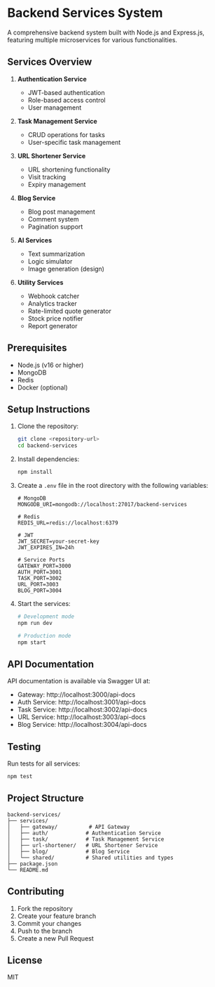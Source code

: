 # Backend Services System

A comprehensive backend system built with Node.js and Express.js, featuring multiple microservices for various functionalities.

## Services Overview

1. **Authentication Service**
   - JWT-based authentication
   - Role-based access control
   - User management

2. **Task Management Service**
   - CRUD operations for tasks
   - User-specific task management

3. **URL Shortener Service**
   - URL shortening functionality
   - Visit tracking
   - Expiry management

4. **Blog Service**
   - Blog post management
   - Comment system
   - Pagination support

5. **AI Services**
   - Text summarization
   - Logic simulator
   - Image generation (design)

6. **Utility Services**
   - Webhook catcher
   - Analytics tracker
   - Rate-limited quote generator
   - Stock price notifier
   - Report generator

## Prerequisites

- Node.js (v16 or higher)
- MongoDB
- Redis
- Docker (optional)

## Setup Instructions

1. Clone the repository:
   ```bash
   git clone <repository-url>
   cd backend-services
   ```

2. Install dependencies:
   ```bash
   npm install
   ```

3. Create a `.env` file in the root directory with the following variables:
   ```
   # MongoDB
   MONGODB_URI=mongodb://localhost:27017/backend-services

   # Redis
   REDIS_URL=redis://localhost:6379

   # JWT
   JWT_SECRET=your-secret-key
   JWT_EXPIRES_IN=24h

   # Service Ports
   GATEWAY_PORT=3000
   AUTH_PORT=3001
   TASK_PORT=3002
   URL_PORT=3003
   BLOG_PORT=3004
   ```

4. Start the services:
   ```bash
   # Development mode
   npm run dev

   # Production mode
   npm start
   ```

## API Documentation

API documentation is available via Swagger UI at:
- Gateway: http://localhost:3000/api-docs
- Auth Service: http://localhost:3001/api-docs
- Task Service: http://localhost:3002/api-docs
- URL Service: http://localhost:3003/api-docs
- Blog Service: http://localhost:3004/api-docs

## Testing

Run tests for all services:
```bash
npm test
```

## Project Structure

```
backend-services/
├── services/
│   ├── gateway/          # API Gateway
│   ├── auth/            # Authentication Service
│   ├── task/            # Task Management Service
│   ├── url-shortener/   # URL Shortener Service
│   ├── blog/            # Blog Service
│   └── shared/          # Shared utilities and types
├── package.json
└── README.md
```

## Contributing

1. Fork the repository
2. Create your feature branch
3. Commit your changes
4. Push to the branch
5. Create a new Pull Request

## License

MIT 